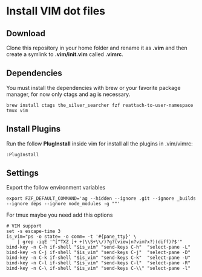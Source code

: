 # Install VIM dot files

## Download

Clone this repository in your home folder and rename it as **.vim** and then create a symlink to **.vim/init.vim** called **.vimrc**.

## Dependencies

You must install the dependencies with brew or your favorite package manager, for now only ctags and ag is necessary.

    brew install ctags the_silver_searcher fzf reattach-to-user-namespace tmux vim

## Install Plugins

Run the follow **PlugInstall** inside vim for install all the plugins in .vim/vimrc:

    :PlugInstall

## Settings

Export the follow environment variables

    export FZF_DEFAULT_COMMAND='ag --hidden --ignore .git --ignore _builds --ignore deps --ignore node_modules -g ""'

For tmux maybe you need add this options

    # VIM support
    set -s escape-time 3
    is_vim="ps -o state= -o comm= -t '#{pane_tty}' \
        | grep -iqE '^[^TXZ ]+ +(\\S+\\/)?g?(view|n?vim?x?)(diff)?$'"
    bind-key -n C-h if-shell "$is_vim" "send-keys C-h"  "select-pane -L"
    bind-key -n C-j if-shell "$is_vim" "send-keys C-j"  "select-pane -D"
    bind-key -n C-k if-shell "$is_vim" "send-keys C-k"  "select-pane -U"
    bind-key -n C-l if-shell "$is_vim" "send-keys C-l"  "select-pane -R"
    bind-key -n C-\ if-shell "$is_vim" "send-keys C-\\" "select-pane -l"
